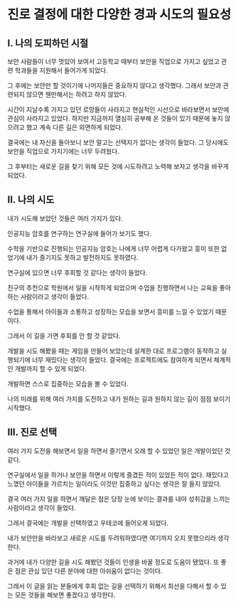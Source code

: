 # 진로 결정에 대한 다양한 경과 시도의 필요성
## I. 나의 도피하던 시절

보안 사람들이 너무 멋있어 보여서 고등학교 때부터 보안을 직업으로 가지고 싶었고 관련 학과들을 지원해서 들어가게 되었다.

그 후에는 보안만 할 것이기에 나머지들은 중요하지 않다고 생각했다. 그래서 보안과 관련되지 않으면 웬만해서는 하려고 하지 않았다.

시간이 지날수록 가지고 있던 로망들이 사라지고 현실적인 시선으로 바라보면서 보안에 관심이 사라지고 있었다. 하지만 지금까지 열심히 공부해 온 것들이 있기 때문에 놓지 않으려고 했고 계속 다른 길은 외면하게 되었다.

결국에는 내 자신을 돌아보니 보안 말고는 선택지가 없다는 생각이 들었다. 그 당시에도 보안을 직업으로 가지기에는 너무 두려웠다.

그 후부터는 새로운 길을 찾기 위해 모든 것에 시도하려고 노력해 보자고 생각을 바꾸게 되었다.

## II. 나의 시도

내가 시도해 보았던 것들은 여러 가지가 있다.

인공지능 암호를 연구하는 연구실에 들어가 보기도 했다.

수학을 기반으로 진행되는 인공지능 암호는 나에게 너무 어렵게 다가왔고 흥미 또한 없었기에 내가 즐기지도 못하고 발전하지도 못하였다.

연구실에 있으면 너무 후회할 것 같다는 생각이 들었다.

친구의 추천으로 학원에서 일을 시작하게 되었으며 수업을 진행하면서 나는 교육을 좋아하는 사람이라고 생각이 들었다.

수업을 통해서 아이들과 소통하고 성장하는 모습을 보면서 흥미를 느낄 수 있었기 때문이다.

그래서 이 길을 가면 후회를 안 할 것 같았다.

개발을 시도 해봤을 때는 게임을 만들어 보았는데 설계한 대로 프로그램이 동작하고 실행되기에 너무 재밌다는 생각이 들었다. 결국에는 프로젝트에도 참여하게 되면서 체계적인 개발까지 할 수 있게 되었다.

개발하면 스스로 집중하는 모습을 볼 수 있었다.

나의 미래를 위해 여러 가지를 도전하고 내가 원하는 길과 원하지 않는 길이 점점 보이기 시작했다.

## III. 진로 선택

여러 가지 도전을 해보면서 일을 하면서 즐기면서 오래 할 수 있었던 일은 개발이었던 것 같다.

연구실에서 일을 하거나 보안을 하면서 이렇게 즐겼든 적이 있었든 적이 없다. 재밌다고 느꼈던 아이들을 가르치는 일이라도 이것만 집중하고 싶다는 생각은 잘 들지 않았다.

결국 여러 가지 일을 하면서 깨달은 점은 당장 눈에 보이는 결과를 내야 성취감을 느끼는 사람이라고 생각이 들었다.

그래서 결국에는 개발을 선택하였고 우테코에 들어오게 되었다.

내가 보안만을 바라보고 새로운 시도를 두려워하였다면 여기까지 오지 못했으리라 생각한다.

과거에 내가 다양한 길을 시도 해봤던 것들이 인생을 바꿀 정도로 도움이 됐었다. 또 좋은 점은 관심 있던 다른 분야에 대한 아쉬움이 없다는 것이다.

그래서 이 글을 읽는 분들에게 후회 없는 길을 선택하기 위해서 최선을 다해서 할 수 있는 모든 것들을 해보면 좋겠다고 생각한다.
